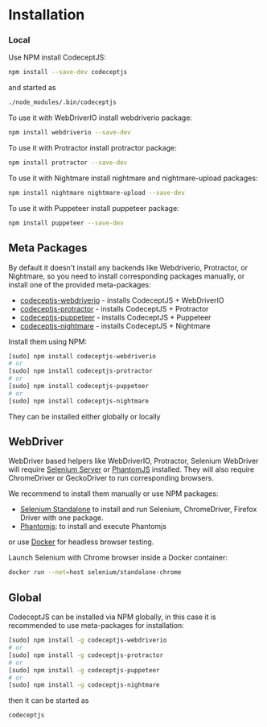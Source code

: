 # Installation

### Local

Use NPM install CodeceptJS:

```sh
npm install --save-dev codeceptjs
```

and started as

```sh
./node_modules/.bin/codeceptjs
```

To use it with WebDriverIO install webdriverio package:

```sh
npm install webdriverio --save-dev
```

To use it with Protractor install protractor package:

```sh
npm install protractor --save-dev
```

To use it with Nightmare install nightmare and nightmare-upload packages:

```sh
npm install nightmare nightmare-upload --save-dev
```

To use it with Puppeteer install puppeteer package:

```sh
npm install puppeteer --save-dev
```


## Meta Packages

By default it doesn't install any backends like Webdriverio, Protractor, or Nightmare, so you need to install corresponding packages manually, or install one of the provided meta-packages:

* [codeceptjs-webdriverio](https://www.npmjs.com/package/codeceptjs-webdriverio) - installs CodeceptJS + WebDriverIO
* [codeceptjs-protractor](https://www.npmjs.com/package/codeceptjs-protractor) - installs CodeceptJS + Protractor
* [codeceptjs-puppeteer](https://www.npmjs.com/package/codeceptjs-puppeteer) - installs CodeceptJS + Puppeteer
* [codeceptjs-nightmare](https://www.npmjs.com/package/codeceptjs-nightmare) - installs CodeceptJS + Nightmare

Install them using NPM:

```sh
[sudo] npm install codeceptjs-webdriverio
# or
[sudo] npm install codeceptjs-protractor
# or
[sudo] npm install codeceptjs-puppeteer
# or
[sudo] npm install codeceptjs-nightmare
```

They can be installed either globally or locally

## WebDriver

WebDriver based helpers like WebDriverIO, Protractor, Selenium WebDriver will require [Selenium Server](http://codecept.io/helpers/WebDriverIO/#selenium-installation) or [PhantomJS](http://codecept.io/helpers/WebDriverIO/#phantomjs-installation) installed. They will also require ChromeDriver or GeckoDriver to run corresponding browsers.

We recommend to install them manually or use NPM packages:

* [Selenium Standalone](https://www.npmjs.com/package/selenium-standalone) to install and run Selenium, ChromeDriver, Firefox Driver with one package.
* [Phantomjs](https://www.npmjs.com/package/phantomjs-prebuilt): to install and execute Phantomjs

or use [Docker](https://github.com/SeleniumHQ/docker-selenium) for headless browser testing.

Launch Selenium with Chrome browser inside a Docker container:

```sh
docker run --net=host selenium/standalone-chrome
```

## Global

CodeceptJS can be installed via NPM globally, in this case it is recommended to use meta-packages for installation:

```sh
[sudo] npm install -g codeceptjs-webdriverio
# or
[sudo] npm install -g codeceptjs-protractor
# or
[sudo] npm install -g codeceptjs-puppeteer
# or
[sudo] npm install -g codeceptjs-nightmare
```

then it can be started as

```sh
codeceptjs
```
